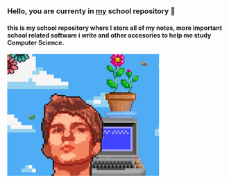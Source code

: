 ### Hello, you are currenty in [my](https://www.instagram.com/domenlemut/) school repository 👋
#### this is my school repository where I store all of my notes, more important school related software i write and other accesories to help me study Computer Science.
<img src="github_1.png" width="350">


